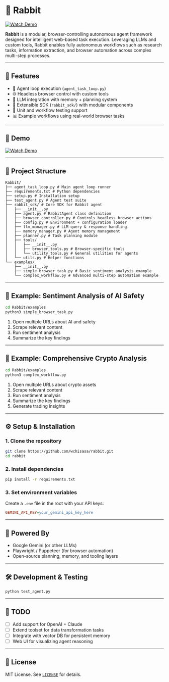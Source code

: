 # 🐇 Rabbit

[![Watch Demo](https://img.youtube.com/vi/iBxRoAtwGO0/hqdefault.jpg)](https://youtu.be/iBxRoAtwGO0)

**Rabbit** is a modular, browser-controlling autonomous agent framework designed for intelligent web-based task execution. Leveraging LLMs and custom tools, Rabbit enables fully autonomous workflows such as research tasks, information extraction, and browser automation across complex multi-step processes. 

---

## 🚀 Features

- 🔁 Agent loop execution (`agent_task_loop.py`)
- 🌐 Headless browser control with custom tools
- 🧠 LLM integration with memory + planning system
- 🔧 Extensible SDK (`rabbit_sdk/`) with modular components
- 🧪 Unit and workflow testing support
- 📊 Example workflows using real-world browser tasks

---

## 📼 Demo

[![Watch Demo](https://img.shields.io/badge/YouTube-Watch%20Demo-red?style=for-the-badge&logo=youtube)](https://youtu.be/iBxRoAtwGO0)

---

## 📁 Project Structure

```
Rabbit/
├── agent_task_loop.py # Main agent loop runner
├── requirements.txt # Python dependencies
├── setup.py # Installation setup
├── test_agent.py # Agent test suite
├── rabbit_sdk/ # Core SDK for Rabbit agent
│   ├── __init__.py
│   ├── agent.py # RabbitAgent class definition
│   ├── browser_controller.py # Controls headless browser actions
│   ├── config.py # Environment + configuration loader
│   ├── llm_manager.py # LLM query & response handling
│   ├── memory_manager.py # Agent memory management
│   ├── planner.py # Task planning module
│   ├── tools/
│   │   ├── __init__.py
│   │   ├── browser_tools.py # Browser-specific tools
│   │   └── utility_tools.py # General utilities for agents
│   └── utils.py # Helper functions
└── examples/
    ├── __init__.py
    ├── simple_browser_task.py # Basic sentiment analysis example
    └── complex_workflow.py # Advanced multi-step automation example
```

---

## 🧪 Example: Sentiment Analysis of AI Safety

```bash
cd Rabbit/examples
python3 simple_browser_task.py
```

1. Open multiple URLs about AI and safety
2. Scrape relevant content
3. Run sentiment analysis
4. Summarize the key findings

---

## 🧪 Example: Comprehensive Crypto Analysis

```bash
cd Rabbit/examples
python3 complex_workflow.py
```

1. Open multiple URLs about crypto assets
2. Scrape relevant content
3. Run sentiment analysis
4. Summarize the key findings
5. Generate trading insights

---

## ⚙️ Setup & Installation

### 1. Clone the repository

```bash
git clone https://github.com/wchisasa/rabbit.git
cd rabbit
```

### 2. Install dependencies

```bash
pip install -r requirements.txt
```

### 3. Set environment variables

Create a `.env` file in the root with your API keys:

```ini
GEMINI_API_KEY=your_gemini_api_key_here
```

---

## 🧠 Powered By

- Google Gemini (or other LLMs)
- Playwright / Puppeteer (for browser automation)
- Open-source planning, memory, and tooling layers

---

## 🛠 Development & Testing

```bash
python test_agent.py
```

---

## 📌 TODO

- [ ] Add support for OpenAI + Claude
- [ ] Extend toolset for data transformation tasks
- [ ] Integrate with vector DB for persistent memory
- [ ] Web UI for visualizing agent reasoning

---

## 📄 License

MIT License. See [`LICENSE`](LICENSE) for details.